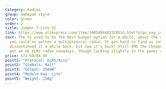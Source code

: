 ```yaml
---
Category: Radios
group: Gamepad style
color: green
order: 2
title: Jumper T-Lite V2
link: https://www.aliexpress.com/item/1005004482328512.html?algo_exp_id=4d34cac2-0f93-47e0-af25-31cdd2f5d885-3&pdp_ext_f=%7B%22sku_id%22%3A%2212000029578294267%22%7D&pdp_npi=2%40dis%21USD%21144.96%2172.48%21%21%21%21%21%402100bdf116637909222234255e404f%2112000029578294267%21sea&curPageLogUid=v0xXdTGBfgT0
text: The V1 used to be the best budget option for a while, about the cheapest
  you could've gotten a multiprotocol radio. It got hard to find as Jumper
  discontinued it a while back, but now it's back! Still IMO the cheapest way to
  get an ok ELRS radio nowadays, though lacking slightly in the power output
price: $72.50/84.50
point1: "Protocol: ELRS/4in1"
point2: "Gimbals: Hall"
point3: "Output: 150mW"
point4: "Module bay: Lite"
point5: "Weight: 258g"
---
```

